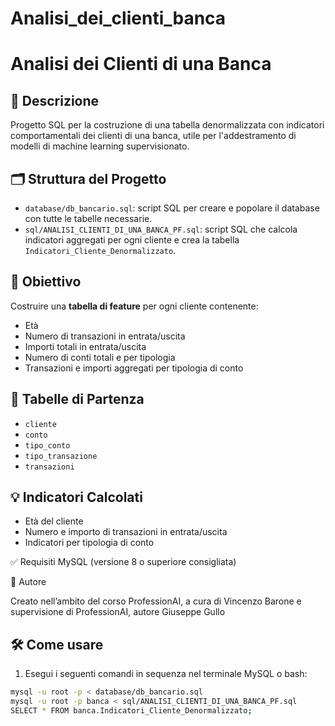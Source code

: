 # Analisi_dei_clienti_banca
# Analisi dei Clienti di una Banca

## 📌 Descrizione

Progetto SQL per la costruzione di una tabella denormalizzata con indicatori comportamentali dei clienti di una banca, utile per l'addestramento di modelli di machine learning supervisionato.

## 🗂️ Struttura del Progetto

- `database/db_bancario.sql`: script SQL per creare e popolare il database con tutte le tabelle necessarie.
- `sql/ANALISI_CLIENTI_DI_UNA_BANCA_PF.sql`: script SQL che calcola indicatori aggregati per ogni cliente e crea la tabella `Indicatori_Cliente_Denormalizzato`.

## 🎯 Obiettivo

Costruire una **tabella di feature** per ogni cliente contenente:

- Età
- Numero di transazioni in entrata/uscita
- Importi totali in entrata/uscita
- Numero di conti totali e per tipologia
- Transazioni e importi aggregati per tipologia di conto

## 🧱 Tabelle di Partenza

- `cliente`
- `conto`
- `tipo_conto`
- `tipo_transazione`
- `transazioni`

## 💡 Indicatori Calcolati

- Età del cliente
- Numero e importo di transazioni in entrata/uscita
- Indicatori per tipologia di conto

✅ Requisiti
MySQL (versione 8 o superiore consigliata)

👤 Autore

Creato nell’ambito del corso ProfessionAI, a cura di Vincenzo Barone e supervisione di ProfessionAI, autore Giuseppe Gullo

## 🛠️ Come usare

1. Esegui i seguenti comandi in sequenza nel terminale MySQL o bash:

```bash
mysql -u root -p < database/db_bancario.sql
mysql -u root -p banca < sql/ANALISI_CLIENTI_DI_UNA_BANCA_PF.sql
SELECT * FROM banca.Indicatori_Cliente_Denormalizzato;


